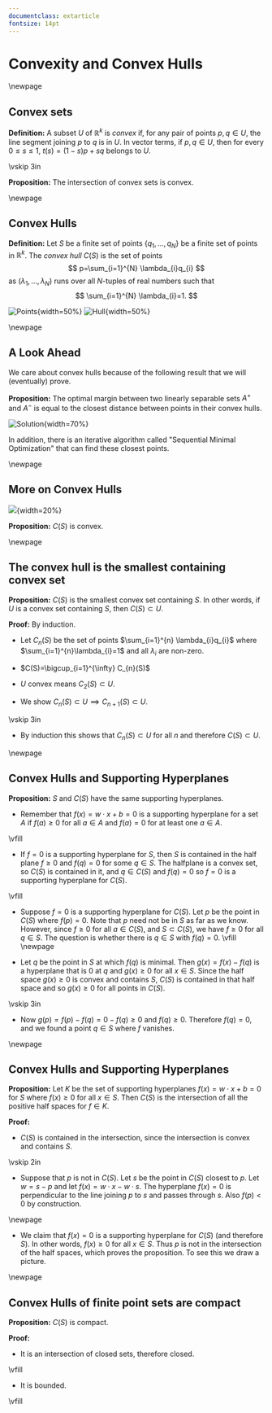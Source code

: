 ```yaml
---
documentclass: extarticle
fontsize: 14pt
---
```

# Convexity and Convex Hulls

\newpage
## Convex sets

**Definition:** A subset $U$ of $\mathbb{R}^{k}$ is *convex* if, for any pair of points $p,q\in U$, 
the line segment joining $p$ to $q$ is in $U$.  In vector terms, if $p,q\in U$, then 
for every $0\le s\le 1$, $t(s)=(1-s)p+sq$ belongs to $U$.



\vskip 3in

**Proposition:** The intersection of convex sets is convex.


\newpage
## Convex Hulls

**Definition:** Let $S$ be a finite set of points $\{q_1,\ldots,q_{N}\}$ be a finite set of points in $\mathbb{R}^{k}$.
The *convex hull* $C(S)$ is the set of points
$$
p=\sum_{i=1}^{N} \lambda_{i}q_{i}
$$
as $(\lambda_{1},\ldots,\lambda_{N})$ runs over all $N$-tuples of real numbers such that
$$
\sum_{i=1}^{N} \lambda_{i}=1. 
$$


![Points](../img/randompoints2.png){width=50%}  ![Hull](../img/randompoints2withHull.png){width=50%}

\newpage
## A Look Ahead

We care about convex hulls because of the following result that we will (eventually) prove.

**Proposition:** The optimal margin between two linearly separable sets $A^{+}$ and $A^{-}$
is equal to the closest distance between points in their convex hulls.

![Solution](../img/solution.png){width=70%}

In addition, there is an iterative algorithm called "Sequential Minimal Optimization" that can find these closest
points.

\newpage
## More on Convex Hulls

![](../img/randompointswithHull.png){width=20%}

**Proposition:** $C(S)$ is convex.





\newpage
## The convex hull is the smallest containing convex set

**Proposition:** $C(S)$ is the smallest convex set containing $S$. In other words, if $U$ is a convex
set containing $S$, then $C(S)\subset U$. 


**Proof:** By induction.

- Let $C_{n}(S)$ be the set of points $\sum_{i=1}^{n} \lambda_{i}q_{i}$ where $\sum_{i=1}^{n}\lambda_{i}=1$
and all $\lambda_{i}$ are non-zero.

- $C(S)=\bigcup_{i=1}^{\infty} C_{n}(S)$
- $U$ convex means $C_{2}(S)\subset U$.
- We show $C_{n}(S)\subset U\implies C_{n+1}(S)\subset U$.  

\vskip 3in
- By induction this shows that $C_{n}(S)\subset U$ for all $n$ and therefore $C(S)\subset U$.

\newpage
## Convex Hulls and Supporting Hyperplanes

**Proposition:**  $S$ and $C(S)$ have the same supporting hyperplanes.

- Remember that $f(x)=w\cdot x+b=0$ is a supporting hyperplane for a set $A$ if $f(a)\ge 0$ for all
$a\in A$ and $f(a)=0$ for at least one $a\in A$.

\vfill

- If $f=0$ is a supporting hyperplane for $S$, then $S$ is contained in the half plane $f\ge 0$ and $f(q)=0$
for some $q\in S$.  The halfplane is a convex set, so $C(S)$ is contained in it, and $q\in C(S)$ and $f(q)=0$
so $f=0$ is a supporting hyperplane for $C(S)$.

\vfill

- Suppose $f=0$ is a supporting hyperplane for $C(S)$. Let $p$ be the point in $C(S)$ where $f(p)=0$. Note that
$p$ need not be in $S$ as far as we know. However, 
since $f\ge 0$ for all $a\in C(S)$, and $S\subset C(S)$,
we have $f\ge 0$ for all $q\in S$.  The question is whether there is $q\in S$ with $f(q)=0$. 
\vfill
\newpage

- Let $q$ be the point in $S$ at which $f(q)$ is minimal.  Then $g(x)=f(x)-f(q)$ is a hyperplane  that
is $0$ at $q$ and $g(x)\ge 0$ for all $x\in S$. Since the half space $g(x)\ge 0$ is convex and contains $S$,
$C(S)$ is contained in that half space and so $g(x)\ge 0$ for all points in $C(S)$. 

\vskip 3in

- Now $g(p) = f(p)-f(q) = 0-f(q)\ge 0$ and $f(q)\ge 0$.  Therefore $f(q)=0$, and we found a point $q\in S$
where $f$ vanishes.

\newpage
## Convex Hulls and Supporting Hyperplanes

**Proposition:** Let $K$ be the set of supporting hyperplanes $f(x)=w\cdot x+b=0$ for $S$ where
$f(x)\ge 0$ for all $x\in S$.  Then $C(S)$ is the intersection of all the positive half spaces
for $f\in K$. 

**Proof:**

- $C(S)$ is contained in the intersection, since the intersection is convex and contains $S$.

\vskip 2in

- Suppose that $p$ is not in $C(S)$.  Let $s$ be the point in $C(S)$ closest to $p$.  Let $w=s-p$
and let $f(x)=w\cdot x - w\cdot s$.  The hyperplane $f(x)=0$ is perpendicular to the line joining
$p$ to $s$ and passes through $s$.  Also $f(p)<0$ by construction.

\newpage


- We claim that $f(x)=0$ is a supporting hyperplane for $C(S)$ (and therefore $S$). In other words, $f(x)\ge 0$ for all 
$x\in S$. Thus $p$ is not in the intersection
of the half spaces, which proves the proposition.  To see this we draw a picture.

\newpage
## Convex Hulls of finite point sets are compact

**Proposition:** $C(S)$ is compact.

**Proof:**

- It is an intersection of closed sets, therefore closed.

\vfill

- It is bounded.

\vfill
